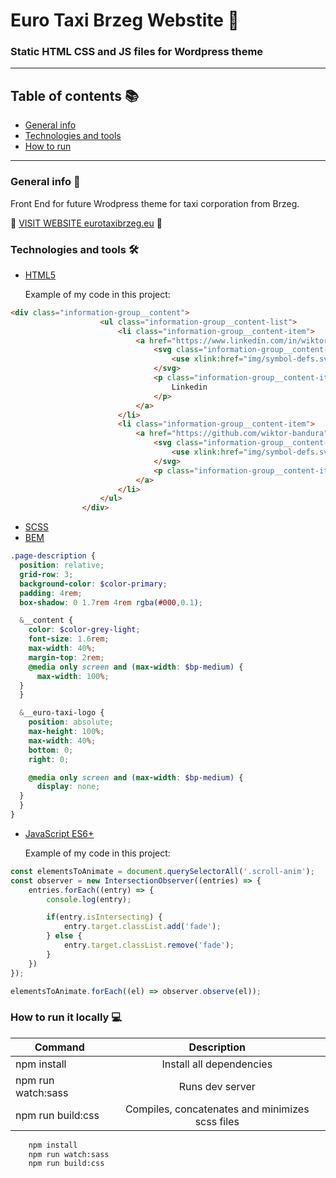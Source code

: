 # Euro Taxi Brzeg Webstite 🚖
### Static HTML CSS and JS files for Wordpress theme
---
## Table of contents 📚
- [General info](#general-info)
- [Technologies and tools](#technologies-and-tools)
- [How to run](#how-to-run)
---

### General info 💬
Front End for future Wrodpress theme for taxi corporation from Brzeg. 

🚕 [VISIT WEBSITE eurotaxibrzeg.eu](https://www.eurotaxibrzeg.eu) 🚕

### Technologies and tools 🛠


* [HTML5](https://html5.org/) 

  Example of my code in this project:
```html
<div class="information-group__content">
                    <ul class="information-group__content-list">
                        <li class="information-group__content-item">
                            <a href="https://www.linkedin.com/in/wiktor-bandura/" target="_blank" class="information-group__content-item-link">
                                <svg class="information-group__content-item-icon">
                                    <use xlink:href="img/symbol-defs.svg#icon-linkedin2"></use>
                                </svg>
                                <p class="information-group__content-item-text">
                                    Linkedin
                                </p>
                            </a>
                        </li>
                        <li class="information-group__content-item">
                            <a href="https://github.com/wiktor-bandura" target="_blank" class="information-group__content-item-link">
                                <svg class="information-group__content-item-icon">
                                    <use xlink:href="img/symbol-defs.svg#icon-github"></use>
                                </svg>
                                <p class="information-group__content-item-text">Github</p>
                            </a>
                        </li>
                    </ul>
                </div>
```

* [SCSS](https://sass-lang.com/)
* [BEM](https://getbem.com/)

```scss
.page-description {
  position: relative;
  grid-row: 3;
  background-color: $color-primary;
  padding: 4rem;
  box-shadow: 0 1.7rem 4rem rgba(#000,0.1);

  &__content {
    color: $color-grey-light;
    font-size: 1.6rem;
    max-width: 40%;
    margin-top: 2rem;
    @media only screen and (max-width: $bp-medium) {
      max-width: 100%;
  }
  }

  &__euro-taxi-logo {
    position: absolute;
    max-height: 100%;
    max-width: 40%;
    bottom: 0;
    right: 0;

    @media only screen and (max-width: $bp-medium) {
      display: none;
  }
  }
}
```
* [JavaScript ES6+]('https://www.javascript.com/')
  
  Example of my code in this project:

```js
const elementsToAnimate = document.querySelectorAll('.scroll-anim');
const observer = new IntersectionObserver((entries) => {
    entries.forEach((entry) => {
        console.log(entry);

        if(entry.isIntersecting) {
            entry.target.classList.add('fade');
        } else {
            entry.target.classList.remove('fade');
        }
    })
});

elementsToAnimate.forEach((el) => observer.observe(el));
```

### How to run it locally 💻

| Command        | Description  |
| ------------- |:-------------:|
| npm install      | Install all dependencies |
| npm run watch:sass     | Runs dev server      |
| npm run build:css | Compiles, concatenates and minimizes scss files      |

```bash
    npm install
    npm run watch:sass
    npm run build:css
```